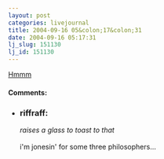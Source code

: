 ```yaml
---
layout: post
categories: livejournal
title: 2004-09-16 05&colon;17&colon;31
date: 2004-09-16 05:17:31
lj_slug: 151130
lj_id: 151130
---
```

[Hmmm](http://science.slashdot.org/article.pl?sid=04/09/15/2150229&tid=134&tid=162&tid=146&tid=1&tid=14)


<div id="comments"><h4>Comments:</h4><div class="lj-comments"><ul>
<li><h3>riffraff: </h3>
<a id="comment-243"></a>
<p><em>raises a glass to toast to that</em><br>
<br>
i'm jonesin' for some three philosophers...</p>
</li>
</ul></div></div>
